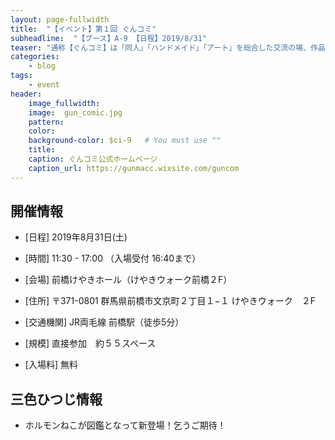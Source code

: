 ```yaml
---
layout: page-fullwidth
title:  "【イベント】第１回 ぐんコミ"
subheadline:  "【ブース】A-9 【日程】2019/8/31"
teaser: "通称【ぐんコミ】は「同人」「ハンドメイド」「アート」を総合した交流の場、作品を発表・販売する展示即売会です。​"
categories:
    - blog
tags:
    - event
header:
    image_fullwidth:
    image:  gun_comic.jpg
    pattern:
    color:
    background-color: $ci-9   # You must use ""
    title:
    caption: ぐんコミ公式ホームページ
    caption_url: https://gunmacc.wixsite.com/guncom
---
```


## 開催情報


* [日程] 2019年8月31日(土) 

* [時間] 11:30 - 17:00 （入場受付 16:40まで）

* [会場] 前橋けやきホール（けやきウォーク前橋２F）

* [住所] 〒371-0801 群馬県前橋市文京町２丁目１−１ けやきウォーク　２F

* [交通機関] JR両毛線 前橋駅（徒歩5分）

* [規模] 直接参加　約５５スペース

* [入場料] 無料

## 三色ひつじ情報

* ホルモンねこが図鑑となって新登場！乞うご期待！